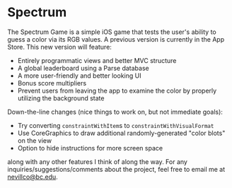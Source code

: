 # Spectrum

The Spectrum Game is a simple iOS game that tests the user's ability to guess a color via its RGB values. A previous version is currently  in the App Store. This new version will feature:

* Entirely programmatic views and better MVC structure
* A global leaderboard using a Parse database
* A more user-friendly and better looking UI
* Bonus score multipliers
* Prevent users from leaving the app to examine the color by properly utilizing the background state

Down-the-line changes (nice things to work on, but not immediate goals):

* Try converting `constraintWithItem`s to `constraintWithVisualFormat`
* Use CoreGraphics to draw additional randomly-generated "color blots" on the view
* Option to hide instructions for more screen space

along with any other features I think of along the way. For any inquiries/suggestions/comments about the project, feel free to email me at nevillco@bc.edu.